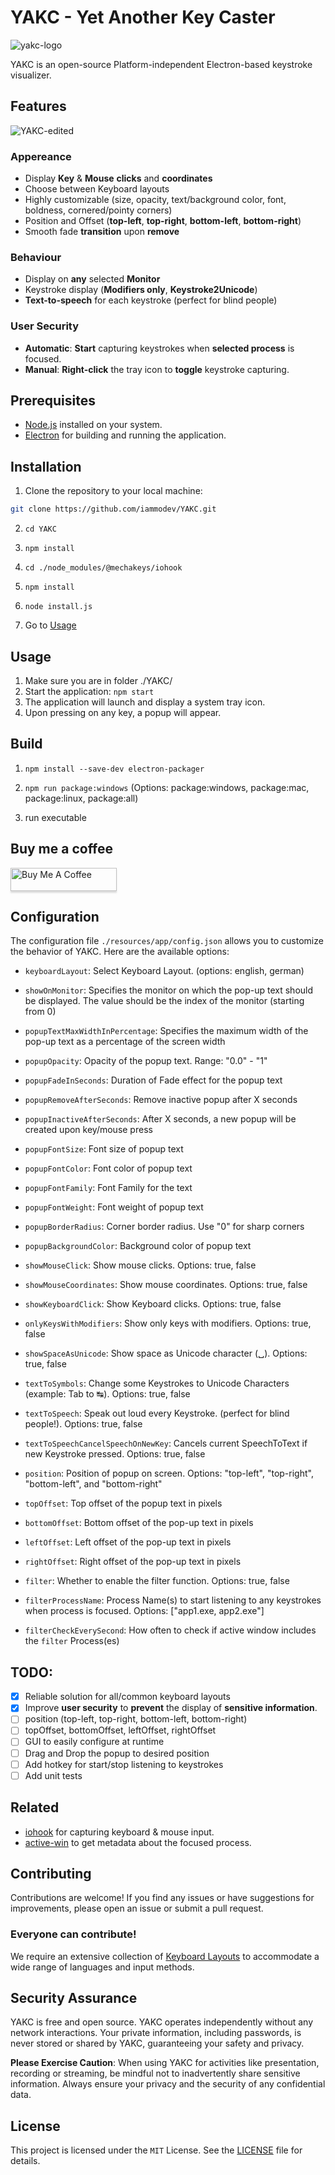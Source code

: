 # YAKC - Yet Another Key Caster

![yakc-logo](https://github.com/iammodev/YAKC/assets/89686923/d776922e-ebb8-42b0-b49f-c516d52957ae)

YAKC is an open-source Platform-independent Electron-based keystroke visualizer.

## Features

![YAKC-edited](https://github.com/iammodev/YAKC/assets/89686923/1b650c0b-bf86-47f6-afad-cfc072eb59c9)

### Appereance

- Display **Key** & **Mouse** **clicks** and **coordinates**
- Choose between Keyboard layouts
- Highly customizable (size, opacity, text/background color, font, boldness, cornered/pointy corners)
- Position and Offset (**top-left**, **top-right**, **bottom-left**, **bottom-right**)
- Smooth fade **transition** upon **remove**

### Behaviour

- Display on **any** selected **Monitor**
- Keystroke display (**Modifiers only**, **Keystroke2Unicode**)
- **Text-to-speech** for each keystroke (perfect for blind people)

### User Security

- **Automatic**: **Start** capturing keystrokes when **selected process** is focused.
- **Manual**: **Right-click** the tray icon to **toggle** keystroke capturing.

## Prerequisites

- [Node.js](https://nodejs.org/) installed on your system.
- [Electron](https://www.electronjs.org/) for building and running the application.

## Installation

1. Clone the repository to your local machine:

```bash
git clone https://github.com/iammodev/YAKC.git
```

2. `cd YAKC`

3. `npm install`

4. `cd ./node_modules/@mechakeys/iohook`

5. `npm install`

6. `node install.js`

7. Go to [Usage](#usage)

## Usage

1. Make sure you are in folder ./YAKC/
2. Start the application: `npm start`
3. The application will launch and display a system tray icon.
4. Upon pressing on any key, a popup will appear.

## Build

1. `npm install --save-dev electron-packager`

2. `npm run package:windows` (Options: package:windows, package:mac, package:linux, package:all)

3. run executable

## Buy me a coffee

<a href="https://www.buymeacoffee.com/iammodev" target="_blank"><img src="https://www.buymeacoffee.com/assets/img/custom_images/orange_img.png" alt="Buy Me A Coffee" style="height: 37px !important;width: 170px !important;box-shadow: 0px 3px 2px 0px rgba(190, 190, 190, 0.5) !important;-webkit-box-shadow: 0px 3px 2px 0px rgba(190, 190, 190, 0.5) !important;" ></a>

## Configuration

The configuration file `./resources/app/config.json` allows you to customize the behavior of YAKC. Here are the available options:

- `keyboardLayout`: Select Keyboard Layout. (options: english, german)

- `showOnMonitor`: Specifies the monitor on which the pop-up text should be displayed. The value should be the index of the monitor (starting from 0)

- `popupTextMaxWidthInPercentage`: Specifies the maximum width of the pop-up text as a percentage of the screen width

- `popupOpacity`: Opacity of the popup text. Range: "0.0" - "1"

- `popupFadeInSeconds`: Duration of Fade effect for the popup text

- `popupRemoveAfterSeconds`: Remove inactive popup after X seconds

- `popupInactiveAfterSeconds`: After X seconds, a new popup will be created upon key/mouse press

- `popupFontSize`: Font size of popup text

- `popupFontColor`: Font color of popup text

- `popupFontFamily`: Font Family for the text

- `popupFontWeight`: Font weight of popup text

- `popupBorderRadius`: Corner border radius. Use "0" for sharp corners

- `popupBackgroundColor`: Background color of popup text

- `showMouseClick`: Show mouse clicks. Options: true, false

- `showMouseCoordinates`: Show mouse coordinates. Options: true, false

- `showKeyboardClick`: Show Keyboard clicks. Options: true, false

- `onlyKeysWithModifiers`: Show only keys with modifiers. Options: true, false

- `showSpaceAsUnicode`: Show space as Unicode character (␣). Options: true, false

- `textToSymbols`: Change some Keystrokes to Unicode Characters (example: Tab to ↹). Options: true, false

- `textToSpeech`: Speak out loud every Keystroke. (perfect for blind people!). Options: true, false

- `textToSpeechCancelSpeechOnNewKey`: Cancels current SpeechToText if new Keystroke pressed. Options: true, false

- `position`: Position of popup on screen. Options: "top-left", "top-right", "bottom-left", and "bottom-right"

- `topOffset`: Top offset of the popup text in pixels

- `bottomOffset`: Bottom offset of the pop-up text in pixels

- `leftOffset`: Left offset of the pop-up text in pixels

- `rightOffset`: Right offset of the pop-up text in pixels

- `filter`: Whether to enable the filter function. Options: true, false

- `filterProcessName`: Process Name(s) to start listening to any keystrokes when process is focused. Options: ["app1.exe, app2.exe"]

- `filterCheckEverySecond`: How often to check if active window includes the `filter` Process(es)

## TODO:

- [x] Reliable solution for all/common keyboard layouts
- [x] Improve **user security** to **prevent** the display of **sensitive information**.
- [ ] position (top-left, top-right, bottom-left, bottom-right)
- [ ] topOffset, bottomOffset, leftOffset, rightOffset
- [ ] GUI to easily configure at runtime
- [ ] Drag and Drop the popup to desired position
- [ ] Add hotkey for start/stop listening to keystrokes
- [ ] Add unit tests

## Related

- [iohook](https://github.com/mechakeys/iohook) for capturing keyboard & mouse input.
- [active-win](https://github.com/sindresorhus/active-win) to get metadata about the focused process.

## Contributing

Contributions are welcome! If you find any issues or have suggestions for improvements, please open an issue or submit a pull request.

### Everyone can contribute!

We require an extensive collection of [Keyboard Layouts](./src/keyboardLayouts/) to accommodate a wide range of languages and input methods.

## Security Assurance

YAKC is free and open source. YAKC operates independently without any network interactions. Your private information, including passwords, is never stored or shared by YAKC, guaranteeing your safety and privacy.

**Please Exercise Caution**: When using YAKC for activities like presentation, recording or streaming, be mindful not to inadvertently share sensitive information. Always ensure your privacy and the security of any confidential data.

## License

This project is licensed under the `MIT` License. See the [LICENSE](LICENSE) file for details.
